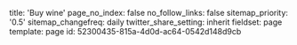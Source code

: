 title: 'Buy wine'
page_no_index: false
no_follow_links: false
sitemap_priority: '0.5'
sitemap_changefreq: daily
twitter_share_setting: inherit
fieldset: page
template: page
id: 52300435-815a-4d0d-ac64-0542d148d9cb
